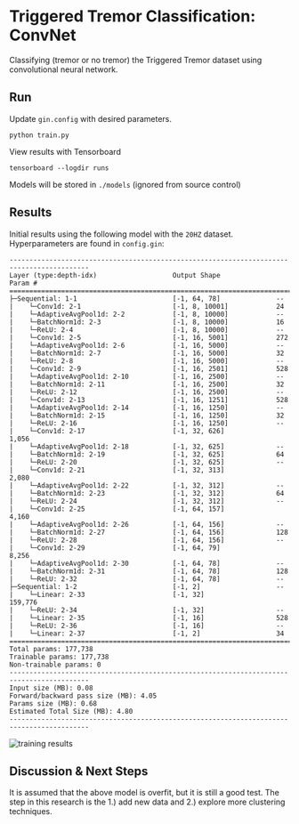 # Triggered Tremor Classification: ConvNet

Classifying (tremor or no tremor) the Triggered Tremor dataset using convolutional neural network.

## Run
Update `gin.config` with desired parameters.
```shell script
python train.py
```
View results with Tensorboard
```shell script
tensorboard --logdir runs
```
Models will be stored in `./models` (ignored from source control)

## Results
Initial results using the following model with the `20HZ` dataset. Hyperparameters are found in `config.gin`:
```text
------------------------------------------------------------------------------------------
Layer (type:depth-idx)                   Output Shape              Param #
==========================================================================================
├─Sequential: 1-1                        [-1, 64, 78]              --
|    └─Conv1d: 2-1                       [-1, 8, 10001]            24
|    └─AdaptiveAvgPool1d: 2-2            [-1, 8, 10000]            --
|    └─BatchNorm1d: 2-3                  [-1, 8, 10000]            16
|    └─ReLU: 2-4                         [-1, 8, 10000]            --
|    └─Conv1d: 2-5                       [-1, 16, 5001]            272
|    └─AdaptiveAvgPool1d: 2-6            [-1, 16, 5000]            --
|    └─BatchNorm1d: 2-7                  [-1, 16, 5000]            32
|    └─ReLU: 2-8                         [-1, 16, 5000]            --
|    └─Conv1d: 2-9                       [-1, 16, 2501]            528
|    └─AdaptiveAvgPool1d: 2-10           [-1, 16, 2500]            --
|    └─BatchNorm1d: 2-11                 [-1, 16, 2500]            32
|    └─ReLU: 2-12                        [-1, 16, 2500]            --
|    └─Conv1d: 2-13                      [-1, 16, 1251]            528
|    └─AdaptiveAvgPool1d: 2-14           [-1, 16, 1250]            --
|    └─BatchNorm1d: 2-15                 [-1, 16, 1250]            32
|    └─ReLU: 2-16                        [-1, 16, 1250]            --
|    └─Conv1d: 2-17                      [-1, 32, 626]             1,056
|    └─AdaptiveAvgPool1d: 2-18           [-1, 32, 625]             --
|    └─BatchNorm1d: 2-19                 [-1, 32, 625]             64
|    └─ReLU: 2-20                        [-1, 32, 625]             --
|    └─Conv1d: 2-21                      [-1, 32, 313]             2,080
|    └─AdaptiveAvgPool1d: 2-22           [-1, 32, 312]             --
|    └─BatchNorm1d: 2-23                 [-1, 32, 312]             64
|    └─ReLU: 2-24                        [-1, 32, 312]             --
|    └─Conv1d: 2-25                      [-1, 64, 157]             4,160
|    └─AdaptiveAvgPool1d: 2-26           [-1, 64, 156]             --
|    └─BatchNorm1d: 2-27                 [-1, 64, 156]             128
|    └─ReLU: 2-28                        [-1, 64, 156]             --
|    └─Conv1d: 2-29                      [-1, 64, 79]              8,256
|    └─AdaptiveAvgPool1d: 2-30           [-1, 64, 78]              --
|    └─BatchNorm1d: 2-31                 [-1, 64, 78]              128
|    └─ReLU: 2-32                        [-1, 64, 78]              --
├─Sequential: 1-2                        [-1, 2]                   --
|    └─Linear: 2-33                      [-1, 32]                  159,776
|    └─ReLU: 2-34                        [-1, 32]                  --
|    └─Linear: 2-35                      [-1, 16]                  528
|    └─ReLU: 2-36                        [-1, 16]                  --
|    └─Linear: 2-37                      [-1, 2]                   34
==========================================================================================
Total params: 177,738
Trainable params: 177,738
Non-trainable params: 0
------------------------------------------------------------------------------------------
Input size (MB): 0.08
Forward/backward pass size (MB): 4.05
Params size (MB): 0.68
Estimated Total Size (MB): 4.80
------------------------------------------------------------------------------------------
```
![training results](https://blainerothrock-public.s3.us-east-2.amazonaws.com/seisml/triggered_tremor/Screenshot+from+2020-06-12+13-09-50.png)



## Discussion & Next Steps
It is assumed that the above model is overfit, but it is still a good test. The step in this research is the 1.) add new data and 2.) explore more clustering techniques. 
